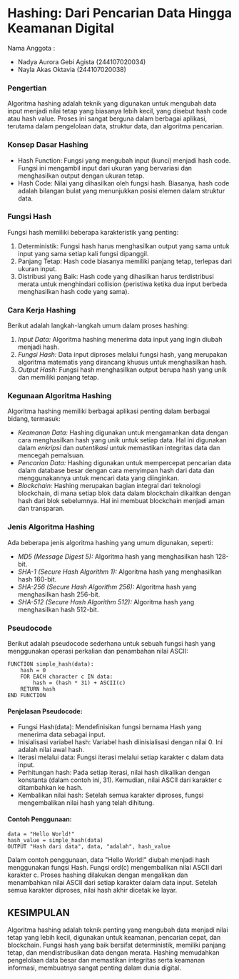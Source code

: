 # Hashing: Dari Pencarian Data Hingga Keamanan Digital
Nama Anggota :
* Nadya Aurora Gebi Agista (244107020034)
* Nayla Akas Oktavia (244107020038)

### Pengertian
Algoritma hashing adalah teknik yang digunakan untuk mengubah data input menjadi nilai tetap yang biasanya lebih kecil, yang disebut hash code atau hash value. Proses ini sangat berguna dalam berbagai aplikasi, terutama dalam pengelolaan data, struktur data, dan algoritma pencarian.

### Konsep Dasar Hashing
* Hash Function: Fungsi yang mengubah input (kunci) menjadi hash code. Fungsi ini mengambil input dari ukuran yang bervariasi dan menghasilkan output dengan ukuran tetap.
* Hash Code: Nilai yang dihasilkan oleh fungsi hash. Biasanya, hash code adalah bilangan bulat yang menunjukkan posisi elemen dalam struktur data.

### Fungsi Hash
Fungsi hash memiliki beberapa karakteristik yang penting:
1. Deterministik: Fungsi hash harus menghasilkan output yang sama untuk input yang sama setiap kali fungsi dipanggil.
2. Panjang Tetap: Hash code biasanya memiliki panjang tetap, terlepas dari ukuran input.
3. Distribusi yang Baik: Hash code yang dihasilkan harus terdistribusi merata untuk menghindari collision (peristiwa ketika dua input berbeda menghasilkan hash code yang sama).
   
### Cara Kerja Hashing
Berikut adalah langkah-langkah umum dalam proses hashing:
1. *Input Data:* Algoritma hashing menerima data input yang ingin diubah menjadi hash.
2. *Fungsi Hash:* Data input diproses melalui fungsi hash, yang merupakan algoritma matematis yang dirancang khusus untuk menghasilkan hash.
3. *Output Hash:* Fungsi hash menghasilkan output berupa hash yang unik dan memiliki panjang tetap. 

### Kegunaan Algoritma Hashing

Algoritma hashing memiliki berbagai aplikasi penting dalam berbagai bidang, termasuk:
* *Keamanan Data:* Hashing digunakan untuk mengamankan data dengan cara menghasilkan hash yang unik untuk setiap data. Hal ini digunakan dalam *enkripsi* dan *autentikasi* untuk memastikan integritas data dan mencegah pemalsuan.
* *Pencarian Data:* Hashing digunakan untuk mempercepat pencarian data dalam database besar dengan cara menyimpan hash dari data dan menggunakannya untuk mencari data yang diinginkan.
* *Blockchain:* Hashing merupakan bagian integral dari teknologi blockchain, di mana setiap blok data dalam blockchain dikaitkan dengan hash dari blok sebelumnya. Hal ini membuat blockchain menjadi aman dan transparan.

### Jenis Algoritma Hashing

Ada beberapa jenis algoritma hashing yang umum digunakan, seperti:
* *MD5 (Message Digest 5):* Algoritma hash yang menghasilkan hash 128-bit.
* *SHA-1 (Secure Hash Algorithm 1):* Algoritma hash yang menghasilkan hash 160-bit.
* *SHA-256 (Secure Hash Algorithm 256):* Algoritma hash yang menghasilkan hash 256-bit.
* *SHA-512 (Secure Hash Algorithm 512):* Algoritma hash yang menghasilkan hash 512-bit.

### Pseudocode
Berikut adalah pseudocode sederhana untuk sebuah fungsi hash yang menggunakan operasi perkalian dan penambahan nilai ASCII:

    FUNCTION simple_hash(data):
        hash = 0   
        FOR EACH character c IN data:
            hash = (hash * 31) + ASCII(c) 
        RETURN hash
    END FUNCTION
    
#### Penjelasan Pseudocode:
* Fungsi Hash(data): Mendefinisikan fungsi bernama Hash yang menerima data sebagai input.
* Inisialisasi variabel hash: Variabel hash diinisialisasi dengan nilai 0. Ini adalah nilai awal hash.
* Iterasi melalui data: Fungsi iterasi melalui setiap karakter c dalam data input.
* Perhitungan hash: Pada setiap iterasi, nilai hash dikalikan dengan konstanta (dalam contoh ini, 31). Kemudian, nilai ASCII dari karakter c ditambahkan ke hash. 
* Kembalikan nilai hash: Setelah semua karakter diproses, fungsi mengembalikan nilai hash yang telah dihitung.

#### Contoh Penggunaan:
    data = "Hello World!"
    hash_value = simple_hash(data)
    OUTPUT "Hash dari data", data, "adalah", hash_value
    
Dalam contoh penggunaan, data "Hello World!" diubah menjadi hash menggunakan fungsi Hash. Fungsi ord(c) mengembalikan nilai ASCII dari karakter c. Proses hashing dilakukan dengan mengalikan dan menambahkan nilai ASCII dari setiap karakter dalam data input. Setelah semua karakter diproses, nilai hash akhir dicetak ke layar.


## KESIMPULAN
Algoritma hashing adalah teknik penting yang mengubah data menjadi nilai tetap yang lebih kecil, digunakan untuk keamanan, pencarian cepat, dan blockchain. Fungsi hash yang baik bersifat deterministik, memiliki panjang tetap, dan mendistribusikan data dengan merata. Hashing memudahkan pengelolaan data besar dan memastikan integritas serta keamanan informasi, membuatnya sangat penting dalam dunia digital.
